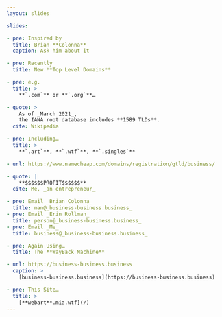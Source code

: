 ```yaml
---
layout: slides

slides:

- pre: Inspired by
  title: Brian **Colonna**
  caption: Ask him about it

- pre: Recently
  title: New **Top Level Domains**

- pre: e.g.
  title: >
    **`.com`** or **`.org`**…

- quote: >
    As of _March 2021_,
    the IANA root database includes **1589 TLDs**.
  cite: Wikipedia

- pre: Including…
  title: >
    **`.art`**, **`.wtf`**, **`.singles`**

- url: https://www.namecheap.com/domains/registration/gtld/business/

- quote: |
    **$$$$$$PROFIT$$$$$$**
  cite: Me, _an entrepreneur_

- pre: Email _Brian Colonna_
  title: man@_business-business.business_
- pre: Email _Erin Rollman_
  title: person@_business-business.business_
- pre: Email _Me_
  title: business@_business-business.business_

- pre: Again Using…
  title: The **WayBack Machine**

- url: https://business-business.business
  caption: >
    [business-business.business](https://business-business.business)

- pre: This Site…
  title: >
    [**webart**.mia.wtf](/)
---
```

